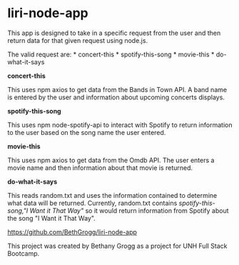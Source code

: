 # liri-node-app

This app is designed to take in a specific request from the user and then return data for that given request using node.js.

The valid request are:
    * concert-this <band name>
    * spotify-this-song <song name>
    * movie-this <movie name>
    * do-what-it-says

**concert-this**

This uses npm axios to get data from the Bands in Town API.  A band name is entered by the user and information about upcoming concerts displays.

**spotify-this-song**

This uses npm node-spotify-api to interact with Spotify to return information to the user based on the song name the user entered.

**movie-this**

This uses npm axios to get data from the Omdb API.  The user enters a movie name and then information about that movie is returned.

**do-what-it-says**

This reads random.txt and uses the information contained to determine what data will be returned.  Currently, random.txt contains *spotify-this-song,"I Want it That Way"* so it would return information from Spotify about the song "I Want it That Way".

https://github.com/BethGrogg/liri-node-app

This project was created by Bethany Grogg as a project for UNH Full Stack Bootcamp.